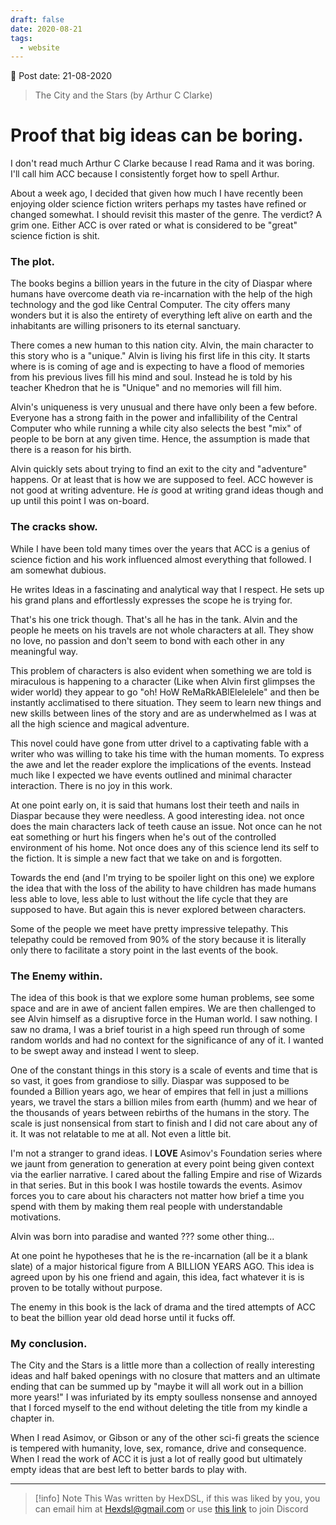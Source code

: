```yaml
---
draft: false
date: 2020-08-21
tags:
  - website
---
```


📆 Post date: 21-08-2020

> The City and the Stars (by Arthur C Clarke)

# Proof that big ideas can be boring.

I don't read much Arthur C Clarke because I read Rama and it was boring. I'll call him ACC because I consistently forget how to spell Arthur.

About a week ago, I decided that given how much I have recently been enjoying older science fiction writers perhaps my tastes have refined or changed somewhat. I should revisit this master of the genre. The verdict? A grim one. Either ACC is over rated or what is considered to be "great" science fiction is shit.

### The plot.

The books begins a billion years in the future in the city of Diaspar where humans have overcome death via re-incarnation with the help of the high technology and the god like Central Computer. The city offers many wonders but it is also the entirety of everything left alive on earth and the inhabitants are willing prisoners to its eternal sanctuary.

There comes a new human to this nation city. Alvin, the main character to this story who is a "unique." Alvin is living his first life in this city. It starts where is is coming of age and is expecting to have a flood of memories from his previous lives fill his mind and soul. Instead he is told by his teacher Khedron that he is "Unique" and no memories will fill him.

Alvin's uniqueness is very unusual and there have only been a few before. Everyone has a strong faith in the power and infallibility of the Central Computer who while running a while city also selects the best "mix" of people to be born at any given time. Hence, the assumption is made that there is a reason for his birth.

Alvin quickly sets about trying to find an exit to the city and "adventure" happens. Or at least that is how we are supposed to feel. ACC however is not good at writing adventure. He _is_ good at writing grand ideas though and up until this point I was on-board.

### The cracks show.

While I have been told many times over the years that ACC is a genius of science fiction and his work influenced almost everything that followed. I am somewhat dubious.

He writes Ideas in a fascinating and analytical way that I respect. He sets up his grand plans and effortlessly expresses the scope he is trying for.

That's his one trick though. That's all he has in the tank. Alvin and the people he meets on his travels are not whole characters at all. They show no love, no passion and don't seem to bond with each other in any meaningful way.

This problem of characters is also evident when something we are told is miraculous is happening to a character (Like when Alvin first glimpses the wider world) they appear to go "oh! HoW ReMaRkABlElelelele" and then be instantly acclimatised to there situation. They seem to learn new things and new skills between lines of the story and are as underwhelmed as I was at all the high science and magical adventure.

This novel could have gone from utter drivel to a captivating fable with a writer who was willing to take his time with the human moments. To express the awe and let the reader explore the implications of the events. Instead much like I expected we have events outlined and minimal character interaction. There is no joy in this work.

At one point early on, it is said that humans lost their teeth and nails in Diaspar because they were needless. A good interesting idea. not once does the main characters lack of teeth cause an issue. Not once can he not eat something or hurt his fingers when he's out of the controlled environment of his home. Not once does any of this science lend its self to the fiction. It is simple a new fact that we take on and is forgotten.

Towards the end (and I'm trying to be spoiler light on this one) we explore the idea that with the loss of the ability to have children has made humans less able to love, less able to lust without the life cycle that they are supposed to have. But again this is never explored between characters.

Some of the people we meet have pretty impressive telepathy. This telepathy could be removed from 90% of the story because it is literally only there to facilitate a story point in the last events of the book.

### The Enemy within.

The idea of this book is that we explore some human problems, see some space and are in awe of ancient fallen empires. We are then challenged to see Alvin himself as a disruptive force in the Human world. I saw nothing. I saw no drama, I was a brief tourist in a high speed run through of some random worlds and had no context for the significance of any of it. I wanted to be swept away and instead I went to sleep.

One of the constant things in this story is a scale of events and time that is so vast, it goes from grandiose to silly. Diaspar was supposed to be founded a Billion years ago, we hear of empires that fell in just a millions years, we travel the stars a billion miles from earth (humm) and we hear of the thousands of years between rebirths of the humans in the story. The scale is just nonsensical from start to finish and I did not care about any of it. It was not relatable to me at all. Not even a little bit.

I'm not a stranger to grand ideas. I **LOVE** Asimov's Foundation series where we jaunt from generation to generation at every point being given context via the earlier narrative. I cared about the falling Empire and rise of Wizards in that series. But in this book I was hostile towards the events. Asimov forces you to care about his characters not matter how brief a time you spend with them by making them real people with understandable motivations.

Alvin was born into paradise and wanted ??? some other thing...

At one point he hypotheses that he is the re-incarnation (all be it a blank slate) of a major historical figure from A BILLION YEARS AGO. This idea is agreed upon by his one friend and again, this idea, fact whatever it is is proven to be totally without purpose.

The enemy in this book is the lack of drama and the tired attempts of ACC to beat the billion year old dead horse until it fucks off.

### My conclusion.

The City and the Stars is a little more than a collection of really interesting ideas and half baked openings with no closure that matters and an ultimate ending that can be summed up by "maybe it will all work out in a billion more years!" I was infuriated by its empty soulless nonsense and annoyed that I forced myself to the end without deleting the title from my kindle a chapter in.

When I read Asimov, or Gibson or any of the other sci-fi greats the science is tempered with humanity, love, sex, romance, drive and consequence. When I read the work of ACC it is just a lot of really good but ultimately empty ideas that are best left to better bards to play with.

---

> [!info] Note
> This Was written by HexDSL, if this was liked by you, you can email him at [Hexdsl@gmail.com](mailto:hexdsl@gmail.com) or use [this link](https://discord.hexdsl.com) to join Discord

